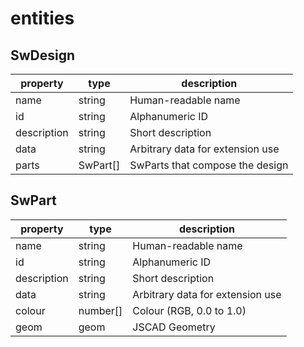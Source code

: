 # entities

## SwDesign

| property | type | description |
| --- | --- | --- |
| name | string | Human-readable name |
| id | string | Alphanumeric ID |
| description | string | Short description |
| data | string | Arbitrary data for extension use |
| parts | SwPart[] | SwParts that compose the design |

## SwPart

| property | type | description |
| --- | --- | --- |
| name | string | Human-readable name |
| id | string | Alphanumeric ID |
| description | string | Short description |
| data | string | Arbitrary data for extension use |
| colour | number[] | Colour (RGB, 0.0 to 1.0) |
| geom | geom | JSCAD Geometry |
